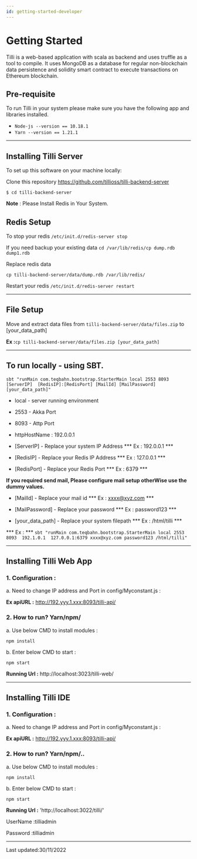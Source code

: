 ```yaml
---
id: getting-started-developer
---
```


# Getting Started 

Tilli is a web-based application with scala as backend and uses truffle as a tool to compile.
It uses MongoDB as a database for regular non-blockchain data persistence and solidity smart contract to execute transactions on Ethereum blockchain.

## Pre-requisite

To run Tilli in your system please make sure you have the following app and libraries installed.

- `Node-js --version == 10.18.1`
- `Yarn --version == 1.21.1`

---
## Installing Tilli Server

To set up this software on your machine locally:

Clone this repository https://github.com/tillioss/tilli-backend-server
```
$ cd tilli-backend-server
```

 **Note** :  Please Install Redis in Your System.

## Redis Setup 

To stop your redis
```/etc/init.d/redis-server stop```

If you need backup your existing data
```cd /var/lib/redis/cp dump.rdb dump1.rdb```

Replace redis data

```cp tilli-backend-server/data/dump.rdb /var/lib/redis/```

Restart your redis
```/etc/init.d/redis-server restart```

---
## File Setup
Move and extract data files from ```tilli-backend-server/data/files.zip``` to [your_data_path]

**Ex :**```cp tilli-backend-server/data/files.zip [your_data_path]```

---
## To run locally - using SBT.

```sbt "runMain com.teqbahn.bootstrap.StarterMain local 2553 8093  [ServerIP]  [RedisIP]:[RedisPort] [MailId] [MailPassword] [your_data_path]"```


- local - server running environment 

- 2553 - Akka Port 

- 8093 - Attp Port 

- httpHostName : 192.0.0.1


- [ServerIP]  - Replace your system IP Address 
 *** Ex : 192.0.0.1 ***

- [RedisIP] - Replace your Redis IP Address
  *** Ex : 127.0.0.1 ***

- [RedisPort] -  Replace your Redis Port
  *** Ex : 6379 ***

**If you required send mail, Please configure mail setup otherWise use the dummy values.**

- [MailId]  -  Replace your mail id 
 *** Ex : xxxx@xyz.com ***

- [MailPassword]  -  Replace your password 
 *** Ex : password123 ***

- [your_data_path] - Replace your system filepath 
 *** Ex : /html/tilli ***

*** Ex : ***
```sbt "runMain com.teqbahn.bootstrap.StarterMain local 2553 8093  192.1.0.1  127.0.0.1:6379 xxxx@xyz.com password123 /html/tilli"```

---
## Installing Tilli Web App

### 1. Configuration :

a. Need to change IP address and Port in config/Myconstant.js :

**Ex apiURL :**  http://192.yyy.1.xxx:8093/tilli-api/

### 2. How to run? Yarn/npm/
a. Use below CMD to install modules :

``npm install``

b. Enter below CMD to start :

``npm start``

**Running Url :**  http://localhost:3023/tilli-web/

---

## Installing Tilli IDE

### 1. Configuration :
a. Need to change IP address and Port in config/Myconstant.js :

**Ex apiURL :** http://192.yyy.1.xxx:8093/tilli-api/

### 2. How to run? Yarn/npm/..
a. Use below CMD to install modules :

``npm install``

b. Enter below CMD to start :

``npm start``

**Running Url :** 'http://localhost:3022/tilli/'

UserName :tilliadmin

Password :tilliadmin

---
Last updated:30/11/2022
